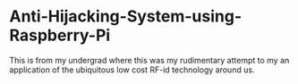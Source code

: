 # Anti-Hijacking-System-using-Raspberry-Pi
This is from my undergrad where this was my rudimentary attempt to my an application of the ubiquitous low cost RF-id technology around us.
